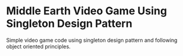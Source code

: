 # Middle Earth Video Game Using Singleton Design Pattern

Simple video game code using singleton design pattern and following object oriented principles.
